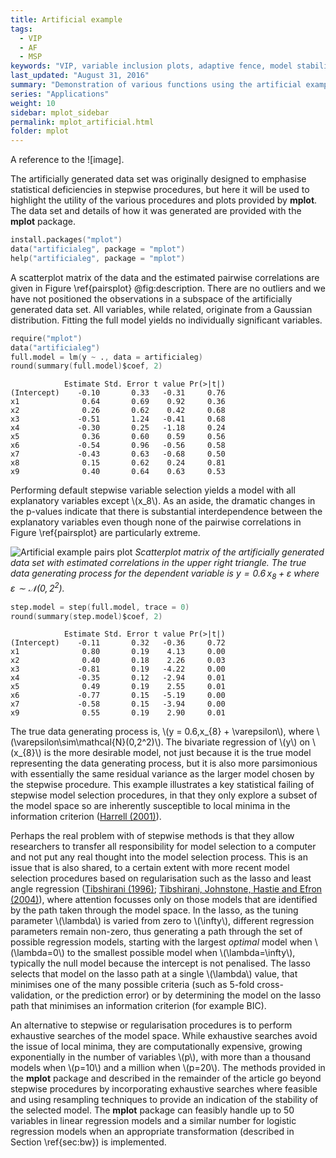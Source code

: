 ```yaml
---
title: Artificial example
tags:
  - VIP
  - AF
  - MSP
keywords: "VIP, variable inclusion plots, adaptive fence, model stability plots"
last_updated: "August 31, 2016"
summary: "Demonstration of various functions using the artificial example data set."
series: "Applications"
weight: 10
sidebar: mplot_sidebar
permalink: mplot_artificial.html
folder: mplot
---
```



A reference to the ![image].

The artificially generated data set was originally designed to emphasise statistical deficiencies in stepwise procedures, but here it will be used to highlight the utility of the various procedures and plots provided by  **mplot**.   The data set and details of how it was generated are provided with the **mplot** package.

```s
install.packages("mplot")
data("artificialeg", package = "mplot")
help("artificialeg", package = "mplot")
```

A scatterplot matrix of the data and the estimated pairwise correlations are given in Figure \ref{pairsplot} @fig:description.  There are no outliers and we have not positioned the observations in a subspace of the artificially generated data set. All variables, while related, originate from a Gaussian distribution.  Fitting the full model yields no individually significant variables.

```s
require("mplot")
data("artificialeg")
full.model = lm(y ~ ., data = artificialeg)
round(summary(full.model)$coef, 2)
```

```
            Estimate Std. Error t value Pr(>|t|)
(Intercept)    -0.10       0.33   -0.31     0.76
x1              0.64       0.69    0.92     0.36
x2              0.26       0.62    0.42     0.68
x3             -0.51       1.24   -0.41     0.68
x4             -0.30       0.25   -1.18     0.24
x5              0.36       0.60    0.59     0.56
x6             -0.54       0.96   -0.56     0.58
x7             -0.43       0.63   -0.68     0.50
x8              0.15       0.62    0.24     0.81
x9              0.40       0.64    0.63     0.53
```

Performing default stepwise variable selection yields a model with all explanatory variables except \\(x\_8\\).  As an aside, the dramatic changes in the p-values indicate that there is substantial interdependence between the explanatory variables even though none of the pairwise correlations in Figure \ref{pairsplot} are particularly extreme.

![Artificial example pairs plot](images/pairsplot.png)
*Scatterplot matrix of the artificially generated data set with estimated correlations in the upper right triangle.  The true data generating process for the dependent variable is $y=0.6\, x_8 + \varepsilon$ where $\varepsilon\sim\mathcal{N}(0,2^2)$.*


```s
step.model = step(full.model, trace = 0)
round(summary(step.model)$coef, 2)
```

```
            Estimate Std. Error t value Pr(>|t|)
(Intercept)    -0.11       0.32   -0.36     0.72
x1              0.80       0.19    4.13     0.00
x2              0.40       0.18    2.26     0.03
x3             -0.81       0.19   -4.22     0.00
x4             -0.35       0.12   -2.94     0.01
x5              0.49       0.19    2.55     0.01
x6             -0.77       0.15   -5.19     0.00
x7             -0.58       0.15   -3.94     0.00
x9              0.55       0.19    2.90     0.01
```

The true data generating process is, \\(y = 0.6\,x\_{8} + \varepsilon\\), where \\(\varepsilon\sim\mathcal{N}(0,2^2)\\).  The bivariate regression of \\(y\\) on \\(x\_{8}\\) is the more desirable model, not just because it is the true model representing the data generating process, but it is also more parsimonious with essentially the same residual variance as the larger model chosen by the stepwise procedure.  This example illustrates a key statistical failing of stepwise model selection procedures, in that they only explore a subset of the model space so are inherently susceptible to local minima in the information criterion ([Harrell (2001)](http://www.springer.com/gb/book/9781441929181)).  

Perhaps the real problem with of stepwise methods is that they allow researchers to transfer all responsibility for model selection to a computer and not put any real thought into the model selection process.  This is an issue that is also shared, to a certain extent with more recent model selection procedures based on regularisation such as the lasso and least angle regression ([Tibshirani (1996)](http://www.jstor.org/stable/2346178); [Tibshirani, Johnstone, Hastie and Efron (2004)](http://dx.doi.org/10.1214/009053604000000067)), where attention focusses only on those models that are identified by the path taken through the model space. In the lasso, as the tuning parameter \\(\lambda\\) is varied from zero to \\(\infty\\), different regression parameters remain non-zero, thus generating a path through the set of possible regression models, starting with the largest _optimal_ model when \\(\lambda=0\\) to the smallest possible model when \\(\lambda=\infty\\), typically the null model because the intercept is not penalised. The lasso selects that model on the lasso path at a single \\(\lambda\\) value, that minimises one of the many possible criteria (such as 5-fold cross-validation, or the prediction error) or by determining the model on the lasso path that minimises an information criterion (for example BIC).

An alternative to stepwise or regularisation procedures is to perform exhaustive searches of the model space.  While exhaustive searches avoid the issue of local minima, they are computationally expensive, growing exponentially in the number of variables \\(p\\), with more than a thousand models when \\(p=10\\) and a million when \\(p=20\\).  The methods provided in the **mplot** package and described in the remainder of the article go beyond stepwise procedures by incorporating exhaustive searches where feasible and using resampling techniques to provide an indication of the stability of the selected model.  The **mplot** package can feasibly handle up to 50 variables in linear regression models and a similar number for logistic regression models when an appropriate transformation (described in Section \ref{sec:bw}) is implemented.  
